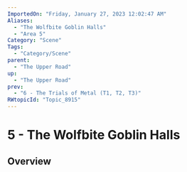 ```yaml
---
ImportedOn: "Friday, January 27, 2023 12:02:47 AM"
Aliases:
  - "The Wolfbite Goblin Halls"
  - "Area 5"
Category: "Scene"
Tags:
  - "Category/Scene"
parent:
  - "The Upper Road"
up:
  - "The Upper Road"
prev:
  - "6 - The Trials of Metal (T1, T2, T3)"
RWtopicId: "Topic_8915"
---
```

# 5 - The Wolfbite Goblin Halls
## Overview
